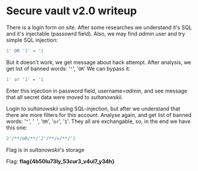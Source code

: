 # Secure vault v2.0 writeup
There is a login form on site. After some researches we understand it's SQL and it's injectable (passowrd field). Also, we may find _admin_ user and try simple SQL injection:

```SQL
1' OR '1' = '1
```

But it doesn't work, we get message about hack attempt. After analysis, we get list of banned words: '`"`',  '`OR`' We can bypass it:

```SQL
1' or '1' = '1
```

Enter this injection in password field, username=_admin_, and see message that all secret data were moved to _sultanowskii_.

Login to _sultanowskii_ using SQL-injection, but after we understand that there are more filters for this account. Analyse again, and get list of banned words: '`"`', '` `', '`OR`', '`or`', '`1`'. They all are exchangable, so, in the end we have this one:

```SQL
2'/**/oR/**/'2'/**/=/**/'2
```

Flag is in _sultanowskii_'s storage

Flag: **flag{4b50lu73ly\_53cur3\_v4ul7\_y34h}**
